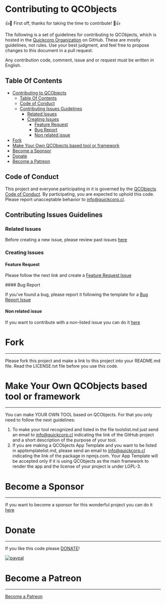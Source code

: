 # Contributing to QCObjects

:+1::tada: First off, thanks for taking the time to contribute! :tada::+1:

The following is a set of guidelines for contributing to QCObjects, which is hosted in the [Quickcorp Organization](https://github.com/quickcorp) on GitHub. These are mostly guidelines, not rules. Use your best judgment, and feel free to propose changes to this document in a pull request.

Any contribution code, comment, issue and or request must be written in English.

## Table Of Contents

<!-- TOC depthFrom:1 depthTo:6 withLinks:1 updateOnSave:1 orderedList:0 -->

- [Contributing to QCObjects](#contributing-to-qcobjects)
	- [Table Of Contents](#table-of-contents)
	- [Code of Conduct](#code-of-conduct)
	- [Contributing Issues Guidelines](#contributing-issues-guidelines)
		- [Related Issues](#related-issues)
		- [Creating Issues](#creating-issues)
			- [Feature Request](#feature-request)
			- [Bug Report](#bug-report)
			- [Non related issue](#non-related-issue)
- [Fork](#fork)
- [Make Your Own QCObjects based tool or framework](#make-your-own-qcobjects-based-tool-or-framework)
- [Become a Sponsor](#become-a-sponsor)
- [Donate](#donate)
- [Become a Patreon](#become-a-patreon)

<!-- /TOC -->

## Code of Conduct

This project and everyone participating in it is governed by the [QCObjects Code of Conduct](CODE_OF_CONDUCT.md). By participating, you are expected to uphold this code. Please report unacceptable behavior to [info@quickcorp.cl](mailto:info@quickcorp.cl).


## Contributing Issues Guidelines

### Related Issues

Before creating a new issue, please review past issues [here](https://github.com/QuickCorp/QCObjects/issues)

### Creating Issues



#### Feature Request

Please follow the next link and create a [Feature Request Issue](https://github.com/QuickCorp/QCObjects/issues/new?assignees=&labels=&template=feature_request.md&title=)


#### Bug Report

If you've found a bug, please report it following the template for a [Bug Report Issue](https://github.com/QuickCorp/QCObjects/issues/new?assignees=&labels=&template=bug_report.md&title=)

#### Non related issue

If you want to contribute with a non-listed issue you can do it [here](https://github.com/QuickCorp/QCObjects/issues/new?assignees=&labels=&template=custom.md&title=)

# Fork
--------------

Please fork this project and make a link to this project into your README.md file. Read the LICENSE.txt file before you use this code.

# Make Your Own QCObjects based tool or framework
--------------

You can make YOUR OWN TOOL based on QCObjects. For that you only need to follow the next guidelines:

1. To make your tool recognized and listed in the file toolslist.md just send an email to info@quickcorp.cl indicating the link of the GitHub project and a short description of the purpose of your tool.
2. If you are making a QCObjects App Template and you want to be listed in apptemplatelist.md, please send an email to info@quickcorp.cl indicating the link of the package in npmjs.com. Your App Template will be accepted only if it is using QCObjects as the main framework to render the app and the license of your project is under LGPL-3.




# Become a Sponsor
------------------
If you want to become a sponsor for this wonderful project you can do it [here](https://sponsorsignup.qcobjects.dev/)


# Donate
--------------

If you like this code please [DONATE](https://www.paypal.com/cgi-bin/webscr?cmd=_s-xclick&hosted_button_id=UUTDBUQHCS4PU&source=url)!

 [![paypal](https://www.paypalobjects.com/webstatic/mktg/logo/AM_mc_vs_dc_ae.jpg)](https://www.paypal.com/cgi-bin/webscr?cmd=_s-xclick&hosted_button_id=UUTDBUQHCS4PU&source=url)

# Become a Patreon
--------------

[Become a Patreon](https://www.patreon.com/qcobjects)
